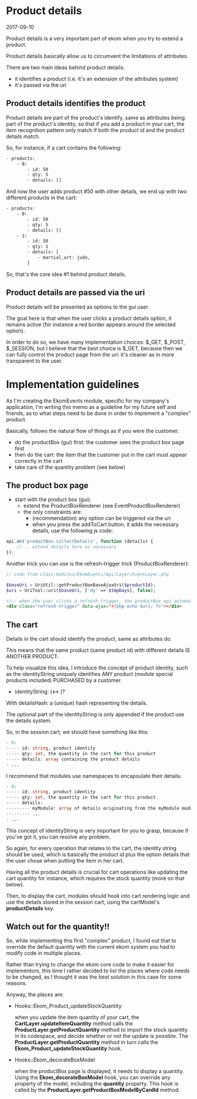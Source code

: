 Product details
===================
2017-09-10


Product details is a very important part of ekom when you try to extend a product.

Product details basically allow us to circumvent the limitations of attributes.


There are two main ideas behind product details:

- it identifies a product (i.e. it's an extension of the attributes system)
- it's passed via the uri



Product details identifies the product
---------------------------------------

Product details are part of the product's identify, same as attributes being part of the product's identity,
so that if you add a product in your cart, the item recognition pattern only match if both the product id and the product details match.

So, for instance, if a cart contains the following:

```txt
- products:
    - 0:
        - id: 50
        - qty: 5
        - details: []
```
        
        
And now the user adds product #50 with other details, we end up with two different products in the cart:        

```txt
- products:
    - 0:
        - id: 50
        - qty: 5
        - details: []
    - 1:
        - id: 50
        - qty: 1
        - details: [
            - martial_art: judo,
        ]
```

So, that's the core idea #1 behind product details.





Product details are passed via the uri
---------------------------------------

Product details will be presented as options to the gui user.

The goal here is that when the user clicks a product details option, it remains active (for instance a red border appears around
the selected option).

In order to do so, we have many implementation choices: $_GET, $_POST, $_SESSION, but I believe that the best choice
is $_GET, because then we can fully control the product page from the uri: it's cleaner as in more transparent to the user.






Implementation guidelines
===========================

As I'm creating the EkomEvents module, specific for my company's application,
I'm writing this memo as a guideline for my future self and friends, as to what steps need to be done in order
to implement a "complex" product.


Basically, follows the natural flow of things as if you were the customer.
 

- do the productBox (gui) first: the customer sees the product box page first
- then do the cart: the item that the customer put in the cart must appear correctly in the cart
- take care of the quantity problem (see below)




The product box page
-----------------------
- start with the product box (gui):
    - extend the ProductBoxRenderer (see EventProductBoxRenderer)
    - the only constraints are:
        - (recommendation) any option can be triggered via the uri
        - when you press the addToCart button, it adds the necessary details, use the following js code:
        
```js 
api.on('productBox.collectDetails', function (details) {
    //... extend details here as necessary
});
```        


Another trick you can use is the refresh-trigger trick (ProductBoxRenderer):


```php
// code from class-modules/EkomEvents/Api/Layer/EventLayer.php

$baseUri = UriUtil::getProductBoxBaseAjaxUri($productId);
$uri = UriTool::uri($baseUri, ['dy' => $tmpDays], false);

```

```html
<!-- when the user clicks a refresh trigger, the productBox api automatically refreshes the page  -->
<div class="refresh-trigger" data-ajax="<?php echo $uri; ?>"></div>
```



The cart
---------

Details in the cart should identify the product, same as attributes do.

This means that the same product (same product id) with different details IS ANOTHER PRODUCT.


To help visualize this idea, I introduce the concept of product identity, such as the identityString uniquely
identifies ANY product (module special products included) PURCHASED by a customer.

- identityString: <productId> (<-> <detailsHash>)?

With detailsHash: a (unique) hash representing the details.

The optional part of the identityString is only appended if the product use the details system.

 
So, in the session cart, we should have something like this:

```php
- 0:
----- id: string, product identity
----- qty: int, the quantity in the cart for this product
----- details: array containing the product details
- ...
``` 

I recommend that modules use namespaces to encapsulate their details:

```php
- 0:
----- id: string, product identity
----- qty: int, the quantity in the cart for this product
----- details: 
--------- myModule: array of details originating from the myModule module
--------- ...
- ...
```                 


This concept of identityString is very important for you to grasp, because if you've got it, 
you can resolve any problem.

So again, for every operation that relates to the cart, the identity string should be used,
which is basically the product id plus the option details that the user chose when putting the item in her cart.

Having all the product details is crucial for cart operations like updating the cart quantity for instance,
which requires the stock quantity (more on that below).





Then, to display the cart, modules should hook into cart rendering logic and use the details stored in the session cart,
using the cartModel's **productDetails** key.



Watch out for the quantity!!
-----------------------------

So, while implementing this first "complex" product, I found out that to override the default quantity 
with the current ekom system you had to modify code in multiple places.

Rather than trying to change the ekom core code to make it easier for implementors, this time I rather decided
to list the places where code needs to be changed, as I thought it was the best solution in this case for some reasons.

Anyway, the places are:


- Hooks::Ekom_Product_updateStockQuantity

    when you update the item quantity of your cart, the **CartLayer.updateItemQuantity** method
    calls the **ProductLayer.getProductQuantity** method to import the stock quantity in its codespace, and decide
    whether or not the update is possible.
    The **ProductLayer.getProductQuantity** method in turn calls the **Ekom_Product_updateStockQuantity** hook.


- Hooks::Ekom_decorateBoxModel

    when the productBox page is displayed, it needs to display a quantity.
    Using the **Ekom_decorateBoxModel** hook, you can override any property of the model,
    including the **quantity** property.
    This hook is called by the **ProductLayer.getProductBoxModelByCardId** method.











